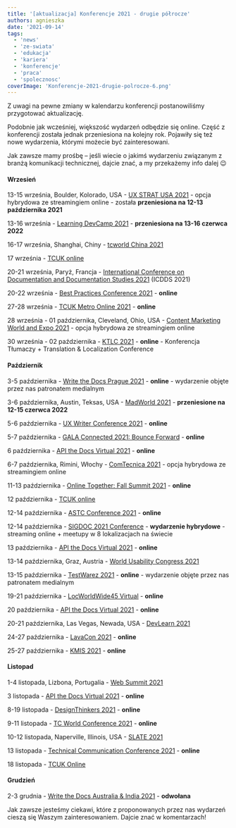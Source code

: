 ```yaml
---
title: '[aktualizacja] Konferencje 2021 - drugie półrocze'
authors: agnieszka
date: '2021-09-14'
tags:
  - 'news'
  - 'ze-swiata'
  - 'edukacja'
  - 'kariera'
  - 'konferencje'
  - 'praca'
  - 'spolecznosc'
coverImage: 'Konferencje-2021-drugie-polrocze-6.png'
---
```


Z uwagi na pewne zmiany w kalendarzu konferencji postanowiliśmy przygotować
aktualizację.

<!--truncate-->

Podobnie jak wcześniej, większość wydarzeń odbędzie się online. Część z
konferencji została jednak przeniesiona na kolejny rok. Pojawiły się też nowe
wydarzenia, którymi możecie być zainteresowani.

Jak zawsze mamy prośbę – jeśli wiecie o jakimś wydarzeniu związanym z branżą
komunikacji technicznej, dajcie znać, a my przekażemy info dalej 😉

#### Wrzesień

13-15 września, Boulder, Kolorado, USA -
[UX STRAT USA 2021](https://uxstrat.com/usa/) - opcja hybrydowa ze streamingiem
online - została **przeniesiona na 12-13 października 2021**

13-16 września - [Learning DevCamp 2021](http://learningdevcamp.com/) -
**przeniesiona na 13-16 czerwca 2022**

16-17 września, Shanghai, Chiny -
[tcworld China 2021](https://www.tcworld-china.cn/en/)

17 września - [TCUK online](http://technicalcommunicationuk.com/?p=10349)

20-21 września, Paryż, Francja -
[International Conference on Documentation and Documentation Studies 2021](https://waset.org/documentation-and-documentation-studies-conference-in-september-2021-in-paris)
(ICDDS 2021)

20-22 września -
[Best Practices Conference 2021](https://bp.infomanagementcenter.com/) -
**online**

27-28 września -
[TCUK Metro Online 2021](http://technicalcommunicationuk.com/?p=10337) -
**online**

28 września - 01 października, Cleveland, Ohio, USA -
[Content Marketing World and Expo 2021](https://www.contentmarketingworld.com/) -
opcja hybrydowa ze streamingiem online

30 września - 02 października -
[KTLC 2021](https://www.konferencjatlumaczy.pl/) - **online** - Konferencja
Tłumaczy + Translation & Localization Conference

#### Październik

3-5 października -
[Write the Docs Prague 2021](https://www.writethedocs.org/conf/prague/2021/) -
**online** - wydarzenie objęte przez nas patronatem medialnym

3-6 października, Austin, Teksas, USA -
[MadWorld 2021](https://www.madcapsoftware.com/madworld-conferences/madworld-2021/)
- **przeniesione na 12-15 czerwca 2022**

5-6 października -
[UX Writer Conference 2021](https://uxwriterconference.com/) - **online**

5-7 października -
[GALA Connected 2021: Bounce Forward](https://www.gala-global.org/conferences/gala-connected-2021-bounce-forward)
\- **online**

6 października -
[API the Docs Virtual 2021](https://apithedocs.org/virtual-2021) - **online**

6-7 października, Rimini, Włochy -
[ComTecnica 2021](https://www.comtecnica.eu/en/) - opcja hybrydowa ze
streamingiem online

11-13 października -
[Online Together: Fall Summit 2021](https://aneventapart.com/event/fall-summit-2021) -
**online**

12 października - [TCUK online](http://technicalcommunicationuk.com/?p=10361)

12-14 października -
[ASTC Conference 2021](https://www.astc.org.au/astc-conference-2021) -
**online**

12-14 października -
[SIGDOC 2021 Conference](https://sigdoc.acm.org/conference/2021/) - **wydarzenie
hybrydowe** - streaming online + meetupy w 8 lokalizacjach na świecie

13 października -
[API the Docs Virtual 2021](https://apithedocs.org/virtual-2021) - **online**

13-14 października, Graz, Austria -
[World Usability Congress 2021](https://worldusabilitycongress.com/)

13-15 października - [TestWarez 2021](https://www.testwarez.pl/) - **online** -
wydarzenie objęte przez nas patronatem medialnym

19-21 października - [LocWorldWide45 Virtual](https://locworld.com/) -
**online**

20 października -
[API the Docs Virtual 2021](https://apithedocs.org/virtual-2021) - **online**

20-21 października, Las Vegas, Newada, USA -
[DevLearn 2021](https://devlearn.com/)

24-27 października - [LavaCon 2021](https://lavacon.org/) - **online**

25-27 października - [KMIS 2021](http://www.kmis.ic3k.org/) - **online**

#### Listopad

1-4 listopada, Lizbona, Portugalia - [Web Summit 2021](https://websummit.com/)

3 listopada - [API the Docs Virtual 2021](https://apithedocs.org/virtual-2021) -
**online**

8-19 listopada -
[DesignThinkers 2021](https://pheedloop.com/designthinkers/site/) - **online**

9-11 listopada -
[TC World Conference 2021](https://tcworldconference.tekom.de/) - **online**

10-12 listopada, Naperville, Illinois, USA -
[SLATE 2021](https://www.slategroup.org/conference)

13 listopada -
[Technical Communication Conference 2021](https://www.softserveinc.com/en-us/events/technical-communication-conference-2021) -
**online**

18 listopada - [TCUK Online](http://technicalcommunicationuk.com/?p=10437)

#### Grudzień

2-3 grudnia -
[Write the Docs Australia & India 2021](https://www.writethedocs.org/conf/australia/2021/) -
**odwołana**

Jak zawsze jesteśmy ciekawi, które z proponowanych przez nas wydarzeń cieszą się
Waszym zainteresowaniem. Dajcie znać w komentarzach!
